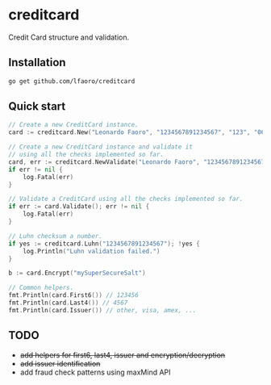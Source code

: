 # creditcard
Credit Card structure and validation.

## Installation
```bash
go get github.com/lfaoro/creditcard
```

## Quick start
```go
// Create a new CreditCard instance.
card := creditcard.New("Leonardo Faoro", "1234567891234567", "123", "06/2019")

// Create a new CreditCard instance and validate it
// using all the checks implemented so far.
card, err := creditcard.NewValidate("Leonardo Faoro", "1234567891234567", "123", "06/2019")
if err != nil {
    log.Fatal(err)
}

// Validate a CreditCard using all the checks implemented so far.
if err := card.Validate(); err != nil {
    log.Fatal(err)
}

// Luhn checksum a number.
if yes := creditcard.Luhn("1234567891234567"); !yes {
    log.Println("Luhn validation failed.")
}

b := card.Encrypt("mySuperSecureSalt")

// Common helpers.
fmt.Println(card.First6()) // 123456
fmt.Println(card.Last4()) // 4567
fmt.Println(card.Issuer()) // other, visa, amex, ...
```

## TODO
- ~~add helpers for first6, last4, issuer and encryption/decryption~~
- ~~add issuer identification~~
- add fraud check patterns using maxMind API
